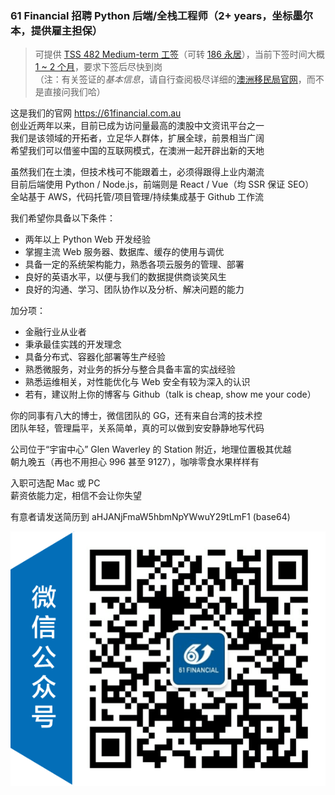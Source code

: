 ### 61 Financial 招聘 Python 后端/全栈工程师（2+ years，坐标墨尔本，提供雇主担保）

> 可提供 [TSS 482 Medium-term 工签](https://immi.homeaffairs.gov.au/visas/getting-a-visa/visa-listing/temporary-skill-shortage-482/medium-term-stream)（可转 [186 永居](https://immi.homeaffairs.gov.au/visas/getting-a-visa/visa-listing/employer-nomination-scheme-186/temporary-residence-transition-stream)），当前下签时间大概 [1 ~ 2 个月](https://immi.homeaffairs.gov.au/visas/getting-a-visa/visa-processing-times/global-visa-processing-times)，要求下签后尽快到岗  
> （注：有关签证的*基本信息*，请自行查阅极尽详细的[澳洲移民局官网](https://immi.homeaffairs.gov.au)，而不是直接问我们哈）

这是我们的官网 https://61financial.com.au  
创业近两年以来，目前已成为访问量最高的澳股中文资讯平台之一  
我们是该领域的开拓者，立足华人群体，扩展全球，前景相当广阔  
希望我们可以借鉴中国的互联网模式，在澳洲一起开辟出新的天地

虽然我们在土澳，但技术栈可不能跟着土，必须得跟得上业内潮流  
目前后端使用 Python / Node.js，前端则是 React / Vue（均 SSR 保证 SEO）  
全站基于 AWS，代码托管/项目管理/持续集成基于 Github 工作流

我们希望你具备以下条件：
* 两年以上 Python Web 开发经验
* 掌握主流 Web 服务器、数据库、缓存的使用与调优
* 具备一定的系统架构能力，熟悉各项云服务的管理、部署
* 良好的英语水平，以便与我们的数据提供商谈笑风生
* 良好的沟通、学习、团队协作以及分析、解决问题的能力

加分项：
* 金融行业从业者
* 秉承最佳实践的开发理念
* 具备分布式、容器化部署等生产经验
* 熟悉微服务，对业务的拆分与整合具备丰富的实战经验
* 熟悉运维相关，对性能优化与 Web 安全有较为深入的认识
* 若有，建议附上你的博客与 Github（talk is cheap, show me your code）

你的同事有八大的博士，微信团队的 GG，还有来自台湾的技术控  
团队年轻，管理扁平，关系简单，真的可以做到安安静静地写代码

公司位于“宇宙中心” Glen Waverley 的 Station 附近，地理位置极其优越  
朝九晚五（再也不用担心 996 甚至 9127），咖啡零食水果样样有

入职可选配 Mac 或 PC  
薪资依能力定，相信不会让你失望

有意者请发送简历到 aHJANjFmaW5hbmNpYWwuY29tLmF1 (base64)

![微信公众号](./qrcode.png)
